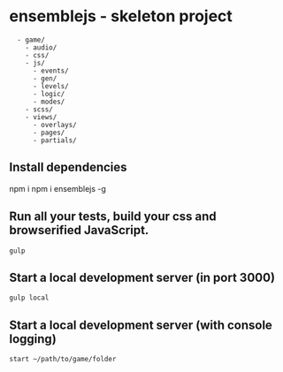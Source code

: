 # ensemblejs - skeleton project

```plain
  - game/
    - audio/
    - css/
    - js/
      - events/
      - gen/
      - levels/
      - logic/
      - modes/
    - scss/
    - views/
      - overlays/
      - pages/
      - partials/
```

## Install dependencies
npm i
npm i ensemblejs -g

## Run all your tests, build your css and browserified JavaScript.
```shell
gulp
```

## Start a local development server (in port 3000)
```shell
gulp local
```

## Start a local development server (with console logging)

```shell
start ~/path/to/game/folder
```
